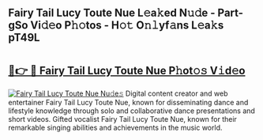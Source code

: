 ## Fairy Tail Lucy Toute Nue L𝚎a𝚔ed N𝚞𝚍e - Part-gSo Vi𝚍𝚎o P𝚑𝚘tos - H𝚘𝚝 O𝚗𝚕yf𝚊ns L𝚎a𝚔s pT49L

# <h2><a href="http://kfc324.oniu.top/?m=Fairy+Tail+Lucy+Toute+Nue">🔗👉 🔴 Fairy Tail Lucy Toute Nue P𝚑ot𝚘𝚜 V𝚒d𝚎o</a></h2>

[![Fairy Tail Lucy Toute Nue Nu𝚍e𝚜](https://i.imgur.com/0qMVB7G.gif)](http://kfc324.oniu.top/?m=Fairy+Tail+Lucy+Toute+Nue)
Digital content creator and web entertainer Fairy Tail Lucy Toute Nue, known for disseminating dance and lifestyle knowledge through solo and collaborative dance presentations and short videos. Gifted vocalist Fairy Tail Lucy Toute Nue, known for their remarkable singing abilities and achievements in the music world.  
